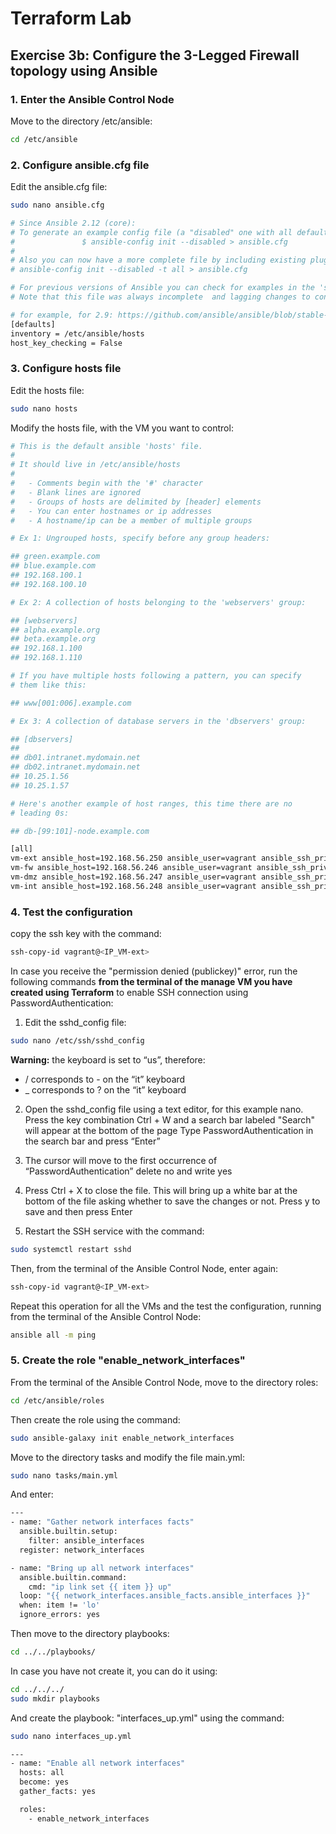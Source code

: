 # Terraform Lab

## Exercise 3b: Configure the 3-Legged Firewall topology using Ansible

### 1. Enter the Ansible Control Node 

Move to the directory /etc/ansible:
```bash
cd /etc/ansible
```

### 2. Configure ansible.cfg file

Edit the ansible.cfg file:
```bash
sudo nano ansible.cfg
```
```bash
# Since Ansible 2.12 (core):
# To generate an example config file (a "disabled" one with all default settings, commented out):
#               $ ansible-config init --disabled > ansible.cfg
#
# Also you can now have a more complete file by including existing plugins:
# ansible-config init --disabled -t all > ansible.cfg

# For previous versions of Ansible you can check for examples in the 'stable' branches of each version
# Note that this file was always incomplete  and lagging changes to configuration settings

# for example, for 2.9: https://github.com/ansible/ansible/blob/stable-2.9/examples/ansible.cfg
[defaults]
inventory = /etc/ansible/hosts
host_key_checking = False
```

### 3. Configure hosts file
Edit the hosts file:
```bash
sudo nano hosts
```
Modify the hosts file, with the VM you want to control:
```bash
# This is the default ansible 'hosts' file.
#
# It should live in /etc/ansible/hosts
#
#   - Comments begin with the '#' character
#   - Blank lines are ignored
#   - Groups of hosts are delimited by [header] elements
#   - You can enter hostnames or ip addresses
#   - A hostname/ip can be a member of multiple groups

# Ex 1: Ungrouped hosts, specify before any group headers:

## green.example.com
## blue.example.com
## 192.168.100.1
## 192.168.100.10

# Ex 2: A collection of hosts belonging to the 'webservers' group:

## [webservers]
## alpha.example.org
## beta.example.org
## 192.168.1.100
## 192.168.1.110

# If you have multiple hosts following a pattern, you can specify
# them like this:

## www[001:006].example.com

# Ex 3: A collection of database servers in the 'dbservers' group:

## [dbservers]
##
## db01.intranet.mydomain.net
## db02.intranet.mydomain.net
## 10.25.1.56
## 10.25.1.57

# Here's another example of host ranges, this time there are no
# leading 0s:

## db-[99:101]-node.example.com

[all]
vm-ext ansible_host=192.168.56.250 ansible_user=vagrant ansible_ssh_private_key_file=/home/samanta/.ssh/id_rsa ansible_sudo_pass=vagrant
vm-fw ansible_host=192.168.56.246 ansible_user=vagrant ansible_ssh_private_key_file=/home/samanta/.ssh/id_rsa ansible_sudo_pass=vagrant
vm-dmz ansible_host=192.168.56.247 ansible_user=vagrant ansible_ssh_private_key_file=/home/samanta/.ssh/id_rsa ansible_sudo_pass=vagrant
vm-int ansible_host=192.168.56.248 ansible_user=vagrant ansible_ssh_private_key_file=/home/samanta/.ssh/id_rsa ansible_sudo_pass=vagrant
```


### 4. Test the configuration
copy the ssh key with the command:
```bash
ssh-copy-id vagrant@<IP_VM-ext>
```

In case you receive the "permission denied (publickey)" error, run the following commands **from the terminal of the manage VM you have created using Terraform** to enable SSH connection using PasswordAuthentication:
1. Edit the sshd_config file:
```bash
sudo nano /etc/ssh/sshd_config
```
**Warning:** the keyboard is set to “us”, therefore:
- / corresponds to - on the “it” keyboard
- _ corresponds to ? on the “it” keyboard

2. Open the sshd_config file using a text editor, for this example nano. Press the key combination Ctrl + W and a search bar labeled "Search" will appear at the bottom of the page
Type PasswordAuthentication in the search bar and press “Enter”

3. The cursor will move to the first occurrence of “PasswordAuthentication” delete no and write yes

4. Press Ctrl + X to close the file. This will bring up a white bar at the bottom of the file asking whether to save the changes or not. Press y to save and then press Enter

5.	Restart the SSH service with the command:
```bash
sudo systemctl restart sshd
```

Then, from the terminal of the Ansible Control Node, enter again:
```bash
ssh-copy-id vagrant@<IP_VM-ext>
```

Repeat this operation for all the VMs and the test the configuration, running from the terminal of the Ansible Control Node:
```bash
ansible all -m ping
```

### 5. Create the role "enable_network_interfaces"
From the terminal of the Ansible Control Node, move to the directory roles:
```bash
cd /etc/ansible/roles
```
Then create the role using the command:
```bash
sudo ansible-galaxy init enable_network_interfaces
```
Move to the directory tasks and modify the file main.yml:
```bash
sudo nano tasks/main.yml
```
And enter:
```bash
---
- name: "Gather network interfaces facts"
  ansible.builtin.setup:
    filter: ansible_interfaces
  register: network_interfaces

- name: "Bring up all network interfaces"
  ansible.builtin.command:
    cmd: "ip link set {{ item }} up"
  loop: "{{ network_interfaces.ansible_facts.ansible_interfaces }}"
  when: item != 'lo'
  ignore_errors: yes
```
Then move to the directory playbooks:
```bash
cd ../../playbooks/
```
In case you have not create it, you can do it using:
```bash
cd ../../../
sudo mkdir playbooks
```
And create the playbook: "interfaces_up.yml" using the command:
```bash
sudo nano interfaces_up.yml
```
```bash
---
- name: "Enable all network interfaces"
  hosts: all
  become: yes
  gather_facts: yes

  roles:
    - enable_network_interfaces
```



























